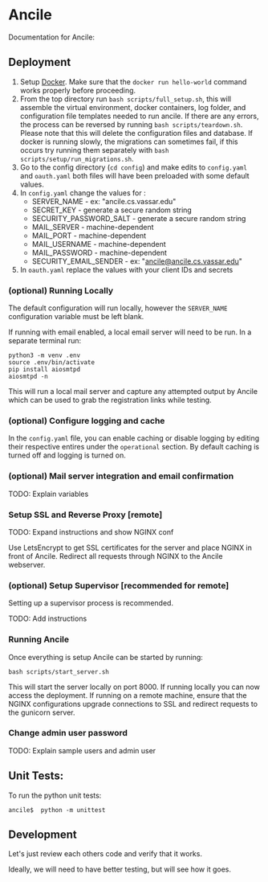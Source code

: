 # Ancile


Documentation for Ancile: 


## Deployment

1. Setup
   [Docker](https://www.digitalocean.com/community/tutorials/how-to-install-and-use-docker-on-ubuntu-18-04).
   Make sure that the `docker run hello-world` command works properly before
   proceeding.
2. From the top directory run `bash scripts/full_setup.sh`, this will assemble
   the virtual environment, docker containers, log folder, and configuration
   file templates needed to run ancile. If there are any errors, the process
   can be reversed by running `bash scripts/teardown.sh`. Please note that this
   will delete the configuration files and database. If docker is running
   slowly, the migrations can sometimes fail, if this occurs try running them
   separately with `bash scripts/setup/run_migrations.sh`.
3. Go to the config directory (`cd config`) and make edits to `config.yaml` and
   `oauth.yaml` both files will have been preloaded with some default values.
4. In `config.yaml` change the values for :
      - SERVER_NAME - ex: "ancile.cs.vassar.edu"
      - SECRET_KEY - generate a secure random string
      - SECURITY_PASSWORD_SALT - generate a secure random string
      - MAIL_SERVER - machine-dependent
      - MAIL_PORT - machine-dependent
      - MAIL_USERNAME - machine-dependent
      - MAIL_PASSWORD - machine-dependent
      - SECURITY_EMAIL_SENDER - ex: "ancile@ancile.cs.vassar.edu"
5. In `oauth.yaml` replace the values with your client IDs and secrets

### (optional) Running Locally
The default configuration will run locally, however the `SERVER_NAME`
configuration variable must be left blank.

If running with email enabled, a local email server will need to be run. In a
separate terminal run:
```
python3 -m venv .env
source .env/bin/activate
pip install aiosmtpd
aiosmtpd -n
```
This will run a local mail server and capture any attempted output by Ancile
which can be used to grab the registration links while testing.

### (optional) Configure logging and cache
In the `config.yaml` file, you can enable caching or disable logging by editing
their respective entires under the `operational` section. By default caching is
turned off and logging is turned on.

### (optional) Mail server integration and email confirmation
TODO: Explain variables

### Setup SSL and Reverse Proxy [remote]
TODO: Expand instructions and show NGINX conf

Use LetsEncrypt to get SSL certificates for the server and place NGINX in front
of Ancile. Redirect all requests through NGINX to the Ancile webserver.

### (optional) Setup Supervisor [recommended for remote]
Setting up a supervisor process is recommended.

TODO: Add instructions

### Running Ancile
Once everything is setup Ancile can be started by running:
```
bash scripts/start_server.sh
```
This will start the server locally on port 8000. If running locally you can now
access the deployment. If running on a remote machine, ensure that the NGINX
configurations upgrade connections to SSL and redirect requests to the gunicorn
server.


### Change admin user password
TODO: Explain sample users and admin user

## Unit Tests:
To run the python unit tests:
```
ancile$  python -m unittest
```



## Development 

Let's just review each others code and verify that it works. 

Ideally, we will need to have better testing, but will see how it goes. 
